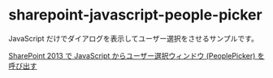 # sharepoint-javascript-people-picker

JavaScript だけでダイアログを表示してユーザー選択をさせるサンプルです。

[SharePoint 2013 で JavaScript からユーザー選択ウィンドウ (PeoplePicker) を呼び出す](https://blog.karamem0.jp/entry/2017/01/20/190000)
